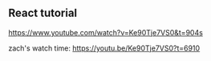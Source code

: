 ## React tutorial
https://www.youtube.com/watch?v=Ke90Tje7VS0&t=904s

zach's watch time: https://youtu.be/Ke90Tje7VS0?t=6910
